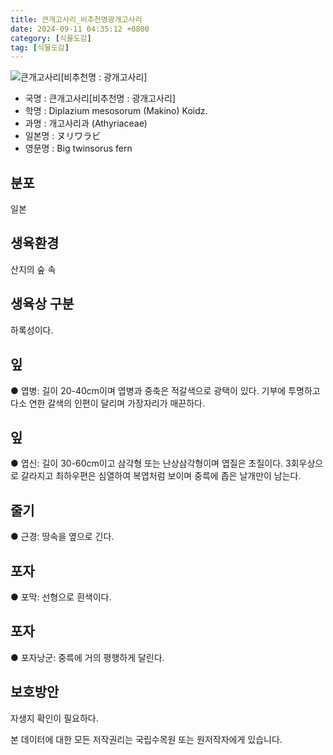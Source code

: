 ```yaml
---
title: 큰개고사리_비추천명광개고사리
date: 2024-09-11 04:35:12 +0800
category: [식물도감]
tag: [식물도감]
---
```




![큰개고사리[비추천명 : 광개고사리]](/fileUpload/plants/basic/Aspleniaceae/Diplazium/4000/4000_1_th2.jpg)
- 국명 : 큰개고사리[비추천명 : 광개고사리]
- 학명 : Diplazium mesosorum (Makino) Koidz.
- 과명 : 개고사리과 (Athyriaceae)
- 일본명 : ヌリワラビ
- 영문명 : Big twinsorus fern


## 분포
일본
## 생육환경
산지의 숲 속
## 생육상 구분
하록성이다. 
## 잎
● 엽병: 길이 20-40cm이며 엽병과 중축은 적갈색으로 광택이 있다. 기부에 투명하고 다소 연한 갈색의 인편이 달리며 가장자리가 매끈하다. 
## 잎
● 엽신: 길이 30-60cm이고 삼각형 또는 난상삼각형이며 엽질은 초질이다. 3회우상으로 갈라지고 최하우편은 심열하여 복엽처럼 보이며 중륵에 좁은 날개만이 남는다. 
## 줄기
● 근경: 땅속을 옆으로 긴다. 
## 포자
● 포막: 선형으로 흰색이다. 
## 포자
● 포자낭군: 중륵에 거의 평행하게 달린다. 
## 보호방안
자생지 확인이 필요하다.






본 데이터에 대한 모든 저작권리는 국립수목원 또는 원저작자에게 있습니다.
